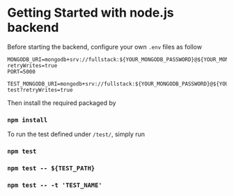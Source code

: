 # Getting Started with node.js backend

Before starting the backend, configure your own `.env` files as follow

```
MONGODB_URI=mongodb+srv://fullstack:${YOUR_MONGODB_PASSWORD}@${YOUR_MONGODB_URL}.mongodb.net/bloglist?retryWrites=true
PORT=5000

TEST_MONGODB_URI=mongodb+srv://fullstack:${YOUR_MONGODB_PASSWORD}@${YOUR_MONGODB_URL}.mongodb.net/bloglist-test?retryWrites=true
```

Then install the required packaged by

### `npm install`

To run the test defined under `/test/`, simply run

### `npm test`

### `npm test -- ${TEST_PATH}`

### `npm test -- -t 'TEST_NAME'`
